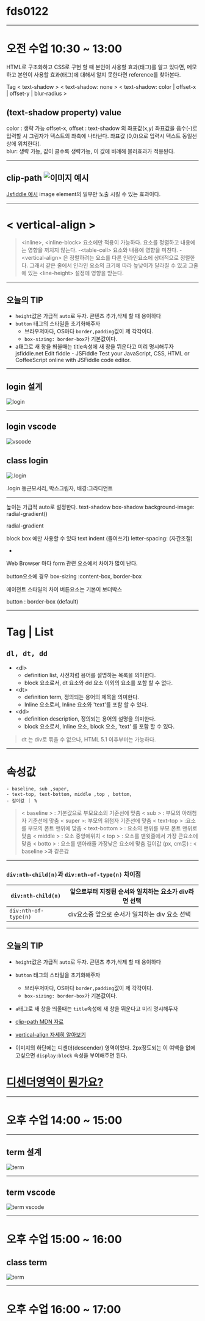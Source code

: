 # fds0122

---
# 오전 수업 10:30 ~ 13:00 

HTML로 구조화하고 CSS로 구현 할 때
본인이 사용할 효과(태그)를 알고 있다면, 메모하고
본인이 사용할 효과(태그)에 대해서 알지 못한다면 reference를 찾아본다.

Tag
&lt; text-shadow &gt; 
&lt; text-shadow: none &gt;
&lt; text-shadow: color | offset-x | offset-y | blur-radius &gt;

## (text-shadow property) value
color : 생략 가능
offset-x, offset : text-shadow 의 좌표값(x,y) 좌표값을 음수(-)로 입력할 시 그림자가 텍스트의 좌측에 나타난다. 좌표값 (0,0)으로 입력시 텍스트 동일선상에 위치한다(.  
blur: 생략 가능, 값이 클수록
생략가능, 이 값에 비례해 블러효과가 적용된다.

---
clip-path
![이미지 예시](https://mblogthumb-phinf.pstatic.net/20160705_112/love_junim_1467649950605TwhDN_JPEG/clip-visual.jpg?type=w2)
---

[Jsfiddle 예시](http://jsfiddle.net/davidThomas/36tg0one/)
image element의 일부만 노출 시킬 수 있는 효과이다.

---

# &lt; vertical-align &gt;

>&lt;inline&gt;, &lt;inline-block&gt; 요소에만 적용이 가능하다. 요소를 정렬하고 내용에는 영향을 끼치지 않는다. 
>-&lt;table-cell&gt; 요소와 내용에 영향을 미친다.
>-&lt;vertical-align&gt; 은 정렬하려는 요소를 다른 인라인요소에 상대적으로 정렬한다. 그래서 같은 줄에서 인라인 요소의 크기에 따라 높낮이가 달라질 수 있고 그줄에 있는 &lt;line-height&gt; 설정에 영향을 받는다.

---
## 오늘의 TIP
- <code>height</code>값은 가급적 <code>auto</code>로 두자. 콘텐츠 추가,삭제 할 때 용이하다
- <code>button</code> 태그의 스타일을 초기화해주자
    - 브라우저마다, OS마다 <code>border,padding</code>값이 제 각각이다.
    - <code>box-sizing: border-box</code>가 기본값이다.
- a태그로 새 창을 띄울때는 title속성에 새 창을 뛰운다고 미리 명시해두자
jsfiddle.net
Edit fiddle - JSFiddle
Test your JavaScript, CSS, HTML or CoffeeScript online with JSFiddle code editor.
---
## login 설계
![login](div_class_login.jpg)

---
## login vscode
![vscode](class_login_vscode.png)


## class login
![.login](class_login.jpg)

.login 둥근모서리, 박스그림자, 배경:그라디언트

---

높이는 가급적 auto로 설정한다.
text-shadow
box-shadow
background-image: radial-gradient()
 
radial-gradient

block box 에만 사용할 수 있다 
text indent	(들여쓰기)
letter-spacing: (자간조절)

-
Web Browser 마다 form 관련 요소에서 차이가 많이 난다.

button요소에 경우 box-sizing :content-box, border-box


에이전트 스타일의 차이
버튼요소는 기본이 보더박스

button : border-box (default)

---
# Tag | List 

## <code>dl, dt, dd</code>
- &lt;dl&gt;
    - definition list, 사전처럼 용어를 설명하는 목록을 의미한다.
    - block 요소로서, dt 요소와 dd 요소 이외의 요소를 포함 할 수 없다.
- &lt;dt&gt;
    - definition term, 정의되는 용어의 제목을 의미한다.
    - Inline 요소로서, Inline 요소와 'text'를 포함 할 수 있다.
- &lt;dd&gt;
    - definition description, 정의되는 용어의 설명을 의미한다.
    - block 요소로서, Inline 요소, block 요소, 'text' 를 포함 할 수 있다.

> dt 는 div로 묶을 수 없으나, HTML 5.1 이후부터는 가능하다.

---

# 속성값

	- baseline, sub ,super, 
	- text-top, text-bottom, middle ,top , bottom, 
	- 길이값 ｜ %

>&lt; baseline &gt; : 기본값으로 부모요소의 기준선에 맞춤 
>&lt; sub &gt; : 부모의 아래첨자 기준선에 맞춤
>&lt; super &gt;: 부모의 위첨자 기준선에 맞춤
>&lt; text-top &gt; :요소를 부모의 폰트 맨위에 맞춤
>&lt; text-bottom &gt; :  요소의 맨위를 부모 폰트 맨위로 맞춤
>&lt; middle &gt; : 요소 중앙에위치
>&lt; top &gt; : 요소를 맨윗줄에서 가장 큰요소에맞춤
>&lt; botto &gt; : 요소를 맨아래줄 가장낮은 요소에 맞춤
>길이값 (px, cm등) : &lt; baseline &gt;과 같은감

---

### <code>div:nth-child(n)</code>과 <code>div:nth-of-type(n)</code> 차이점
|<code>div:nth-child(n)</code>| 앞으로부터 지정된 순서와  일치하는 요소가 div라면 선택|
|---|---|
|  <code>div:nth-of-type(n)</code> | div요소중 앞으로 순서가 일치하는 div 요소 선택  |

---

## 오늘의 TIP
- <code>height</code>값은 가급적 <code>auto</code>로 두자. 콘텐츠 추가,삭제 할 때 용이하다
- <code>button</code> 태그의 스타일을 초기화해주자
	- 브라우저마다, OS마다 <code>border,padding</code>값이 제 각각이다.
	- <code>box-sizing: border-box</code>가 기본값이다.
- <code>a</code>태그로 새 창을 띄울때는 <code>title</code>속성에 새 창을 뛰운다고 미리 명시해두자

- [clip-path MDN 자료](https://developer.mozilla.org/ko/docs/Web/CSS/clip-path)
- [vertical-align 자세히 알아보기](http://aboooks.tistory.com/171)
- 이미지의 하단에는 디센더(descender) 영역이있다. 2px정도되는 이 여백을 없에고싶으면 <code>display:block</code> 속성을 부여해주면 된다. 

# [디센더영역이 뭔가요?](http://aboooks.tistory.com/193)

---


# 오후 수업 14:00 ~ 15:00

---

## term 설계
![term](class_term.jpg)

---

## term vscode
![term vscode](class_term_vscode.png)

---
# 오후 수업 15:00 ~ 16:00

## class term
![term](class_term2.jpg)

---

# 오후 수업 16:00 ~ 17:00

